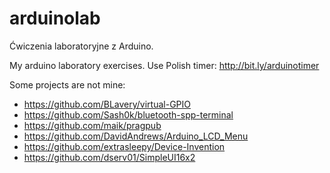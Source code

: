 # arduinolab
Ćwiczenia laboratoryjne z Arduino.

My arduino laboratory exercises. Use Polish timer: http://bit.ly/arduinotimer

Some projects are not mine:
 - https://github.com/BLavery/virtual-GPIO
 - https://github.com/Sash0k/bluetooth-spp-terminal
 - https://github.com/maik/pragpub
 - https://github.com/DavidAndrews/Arduino_LCD_Menu
 - https://github.com/extrasleepy/Device-Invention
 - https://github.com/dserv01/SimpleUI16x2
